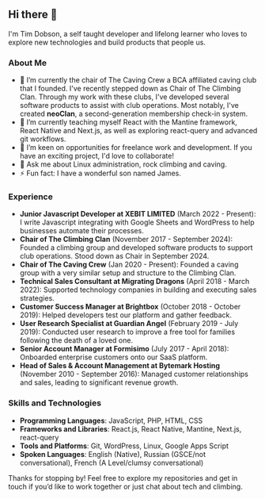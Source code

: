 ## Hi there 👋

I'm Tim Dobson, a self taught developer and lifelong learner who loves to explore new technologies and build products that people us.

### About Me

- 🔭 I’m currently the chair of The Caving Crew a BCA affiliated caving club that I founded. I've recently stepped down as Chair of The Climbing Clan. Through my work with these clubs, I've developed several software products to assist with club operations. Most notably, I've created **neoClan**, a second-generation membership check-in system.
- 🌱 I’m currently teaching myself React with the Mantine framework, React Native and Next.js, as well as exploring react-query and advanced git workflows.
- 👯 I’m keen on opportunities for freelance work and development. If you have an exciting project, I'd love to collaborate!
- 💬 Ask me about Linux administration, rock climbing and caving.
- ⚡ Fun fact: I have a wonderful son named James.

### Experience

- **Junior Javascript Developer at XEBIT LIMITED** (March 2022 - Present): I write Javascript integrating with Google Sheets and WordPress to help businesses automate their processes.
- **Chair of The Climbing Clan** (November 2017 - September 2024): Founded a climbing group and developed software products to support club operations. Stood down as Chair in September 2024.
- **Chair of The Caving Crew** (Jan 2020 - Present): Founded a caving group with a very similar setup and structure to the Climbing Clan.
- **Technical Sales Consultant at Migrating Dragons** (April 2018 - March 2022): Supported technology companies in building and executing sales strategies.
- **Customer Success Manager at Brightbox** (October 2018 - October 2019): Helped developers test our platform and gather feedback.
- **User Research Specialist at Guardian Angel** (February 2019 - July 2019): Conducted user research to improve a free tool for families following the death of a loved one.
- **Senior Account Manager at Formisimo** (July 2017 - April 2018): Onboarded enterprise customers onto our SaaS platform.
- **Head of Sales & Account Management at Bytemark Hosting** (November 2010 - September 2016): Managed customer relationships and sales, leading to significant revenue growth.

### Skills and Technologies

- **Programming Languages**: JavaScript, PHP, HTML, CSS
- **Frameworks and Libraries**: React.js, React Native, Mantine, Next.js, react-query
- **Tools and Platforms**: Git, WordPress, Linux, Google Apps Script
- **Spoken Languages**: English (Native), Russian (GSCE/not conversational), French (A Level/clumsy conversational)

Thanks for stopping by! Feel free to explore my repositories and get in touch if you’d like to work together or just chat about tech and climbing.
